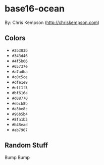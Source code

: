# base16-ocean

By: Chris Kempson (http://chriskempson.com)

## Colors

* `#2b303b`
* `#343d46`
* `#4f5b66`
* `#65737e`
* `#a7adba`
* `#c0c5ce`
* `#dfe1e8`
* `#eff1f5`
* `#bf616a`
* `#d08770`
* `#ebcb8b`
* `#a3be8c`
* `#96b5b4`
* `#8fa1b3`
* `#b48ead`
* `#ab7967`

## Random Stuff

Bump
Bump
